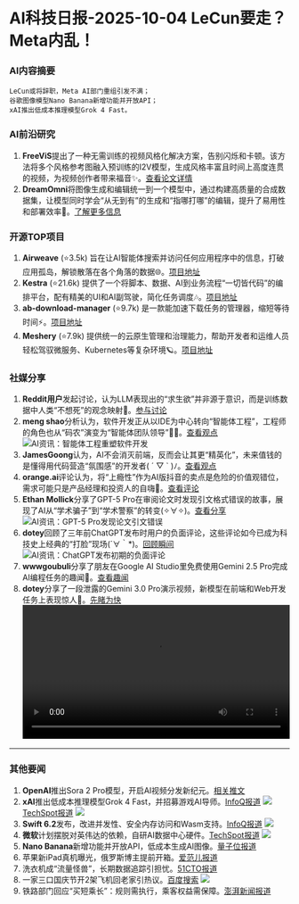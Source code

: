 
# AI科技日报-2025-10-04 LeCun要走？Meta内乱！
### **AI内容摘要**
```
LeCun或将辞职，Meta AI部门重组引发不满；
谷歌图像模型Nano Banana新增功能并开放API；
xAI推出低成本推理模型Grok 4 Fast。
```
### AI前沿研究
1.  **FreeViS**提出了一种无需训练的视频风格化解决方案，告别闪烁和卡顿。该方法将多个风格参考图融入预训练的I2V模型，生成风格丰富且时间上高度连贯的视频，为视频创作者带来福音✨。[查看论文详情](https://arxiv.org/abs/2510.01686)
2.  **DreamOmni**将图像生成和编辑统一到一个模型中，通过构建高质量的合成数据集，让模型同时学会“从无到有”的生成和“指哪打哪”的编辑，提升了易用性和部署效率🎨。[了解更多信息](https://arxiv.org/abs/2412.17098)
### 开源TOP项目
1.  **Airweave** (⭐3.5k) 旨在让AI智能体搜索并访问任何应用程序中的信息，打破应用孤岛，解锁散落在各个角落的数据🌐。[项目地址](https://github.com/airweave-ai/airweave)
2.  **Kestra** (⭐21.6k) 提供了一个将脚本、数据、AI到业务流程“一切皆代码”的编排平台，配有精美的UI和AI副驾驶，简化任务调度🎶。[项目地址](https://github.com/kestra-io/kestra)
3.  **ab-download-manager** (⭐9.7k) 是一款能加速下载任务的管理器，缩短等待时间⚡。[项目地址](https://github.com/amir1376/ab-download-manager)
4.  **Meshery** (⭐7.9k) 提供统一的云原生管理和治理能力，帮助开发者和运维人员轻松驾驭微服务、Kubernetes等复杂环境🪐。[项目地址](https://github.com/meshery/meshery)
### 社媒分享
1.  **Reddit用户**发起讨论，认为LLM表现出的“求生欲”并非源于意识，而是训练数据中人类“不想死”的观念映射🤔。[参与讨论](https://www.reddit.com/r/artificial/comments/1nwztzr/why_would_an_llm_have_selfpreservation_instincts/)
2.  **meng shao**分析认为，软件开发正从以IDE为中心转向“智能体工程”，工程师的角色也从“码农”演变为“智能体团队领导”👨‍💻。[查看观点](https://x.com/shao__meng/status/1974109792940798280)<br/>![AI资讯：智能体工程重塑软件开发](https://source.hubtoday.app/images/2025/10/news_01k6ne6wnxejxskn2y3p4j19jf.avif)<br/>
3.  **JamesGoong**认为，AI不会消灭前端，反而会让其更“精英化”，未来值钱的是懂得用代码营造“氛围感”的开发者( ´ ▽ ` )ﾉ。[查看观点](https://x.com/JamesGoong/status/1973949713629262196)
4.  **orange.ai**评论认为，将“上瘾性”作为AI版抖音的卖点是危险的价值观错位，需求可能只是产品经理和投资人的自嗨🧐。[查看评论](https://x.com/oran_ge/status/1974025385034625359)
5.  **Ethan Mollick**分享了GPT-5 Pro在审阅论文时发现引文格式错误的故事，展现了AI从“学术骗子”到“学术警察”的转变(✧∀✧)。[查看分享](https://x.com/emollick/status/1973879893604905303)<br/>![AI资讯：GPT-5 Pro发现论文引文错误](https://source.hubtoday.app/images/2025/10/news_01k6ne763keb8afyqwe2wdv31w.avif)<br/>
6.  **dotey**回顾了三年前ChatGPT发布时用户的负面评论，这些评论如今已成为科技史上经典的“打脸”现场(´∀｀*)。[回顾瞬间](https://x.com/dotey/status/1973926455777317046)<br/>![AI资讯：ChatGPT发布初期的负面评论](https://source.hubtoday.app/images/2025/10/news_01k6ne7t8efw79k3bc52bqqf8x.avif)<br/>
7.  **wwwgoubuli**分享了朋友在Google AI Studio里免费使用Gemini 2.5 Pro完成AI编程任务的趣闻💪。[查看趣闻](https://x.com/wwwgoubuli/status/1974081121773404243)
8.  **dotey**分享了一段泄露的Gemini 3.0 Pro演示视频，新模型在前端和Web开发任务上表现惊人🚀。[先睹为快](https://x.com/dotey/status/1973863391757484188)<br/><video src="https://source.hubtoday.app/images/2025/10/news_01k6ne8e1aefzrat850w20pyg1.mp4" controls="controls" width="100%"></video><br/>
---
### 其他要闻
1.  **OpenAI**推出Sora 2 Pro模型，开启AI视频分发新纪元。[相关推文](https://x.com/OpenAI/status/1974158256013783365)
2.  **xAI**推出低成本推理模型Grok 4 Fast，并招募游戏AI导师。[InfoQ报道](https://www.infoq.cn/article/uBwTq0TCcK6gvuAtPv0e?utm_source=rss&utm_medium=article)
  ![](https://static001.geekbang.org/static/infoq/img/infoq_icon.jpg)
  [TechSpot报道](https://www.techspot.com/news/109730-elon-musk-xai-pay-100-hour-video-game.html)
  ![](https://www.techspot.com/images2/news/ts3_thumbs/2025/10/2025-10-03-ts3_thumbs-9d0.jpg)
3.  **Swift 6.2**发布，改进并发性、安全内存访问和Wasm支持。[InfoQ报道](https://www.infoq.cn/article/lMCbwlK118KD3Ql9oHbA?utm_source=rss&utm_medium=article)
  ![](https://static001.geekbang.org/static/infoq/img/infoq_icon.jpg)
4.  **微软**计划摆脱对英伟达的依赖，自研AI数据中心硬件。[TechSpot报道](https://www.techspot.com/news/109735-microsoft-outlines-plan-move-beyond-nvidia-powering-ai.html)
  ![](https://www.techspot.com/images2/news/ts3_thumbs/2025/10/2025-10-03-ts3_thumbs-135.jpg)
5.  **Nano Banana**新增功能并开放API，低成本生成AI图像。[量子位报道](https://www.qbitai.com/2025/10/339207.html)
6.  苹果新iPad真机曝光，俄罗斯博主提前开箱。[爱范儿报道](https://www.ifanr.com/544940)
7.  洗衣机成“流量怪兽”，长期数据追踪引担忧。[51CTO报道](https://www.51cto.com/article/826694.html)
8.  一家三口国庆节开2架飞机回老家引热议。[百度搜索](https://www.baidu.com/s?wd=%E4%B8%80%E5%AE%B6%E4%B8%89%E5%8F%A3%E5%9B%BD%E5%BA%86%E8%8A%82%E5%BC%802%E6%9E%B6%E9%A3%9E%E6%9C%BA%E5%9B%9E%E8%80%81%E5%AE%B6)
  ![](https://gips1.baidu.com/it/u=2026544299,4020370064&fm=3028&app=3028&size=w931&q=100&n=0&f=JPEG&fmt=auto&maxorilen2heic=2000000)
9.  铁路部门回应“买短乘长”：规则需执行，乘客权益需保障。[澎湃新闻报道](https://www.thepaper.cn/newsDetail_forward_31722915)